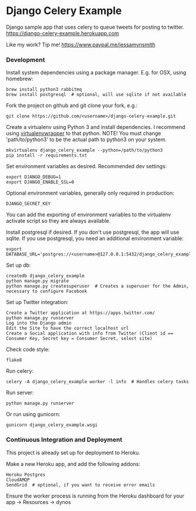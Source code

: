# Django Celery Example

Django sample app that uses celery to queue tweets for posting to twitter.
https://django-celery-example.herokuapp.com


Like my work? Tip me! https://www.paypal.me/jessamynsmith


### Development

Install system dependencies using a package manager. E.g. for OSX, using homebrew:

    brew install python3 rabbitmq
    brew install postgresql  # optional, will use sqlite if not available

Fork the project on github and git clone your fork, e.g.:

    git clone https://github.com/<username>/django-celery-example.git

Create a virtualenv using Python 3 and install dependencies. I recommend using [virtualenvwrapper](https://virtualenvwrapper.readthedocs.org/en/latest/install.html#basic-installation) to that python. NOTE! You must change 'path/to/python3'
to be the actual path to python3 on your system.

    mkvirtualenv django_celery_example --python=/path/to/python3
    pip install -r requirements.txt

Set environment variables as desired. Recommended dev settings:

    export DJANGO_DEBUG=1
    export DJANGO_ENABLE_SSL=0

Optional environment variables, generally only required in production:

    DJANGO_SECRET_KEY
    
You can add the exporting of environment variables to the virtualenv activate script so they are always available.

Install postgresql if desired. If you don't use postgresql, the app will use sqlite. If you use postgresql, you need an additional environment variable:

    export DATABASE_URL='postgres://<username>@127.0.0.1:5432/django_celery_example'

Set up db:

    createdb django_celery_example
    python manage.py migrate
    python manage.py createsuperuser  # Creates a superuser for the Admin, necessary to configure Facebook

Set up Twitter integration:

    Create a Twitter application at https://apps.twitter.com/
    python manage.py runserver
    Log into the Django admin
    Edit the Site to have the correct localhost url
    Create a Social application with info from Twitter (Client id == Consumer Key, Secret key = Consumer Secret, select site)

Check code style:

    flake8
    
Run celery:

    celery -A django_celery_example worker -l info  # Handles celery tasks

Run server:

    python manage.py runserver
    
Or run using gunicorn:

    gunicorn django_celery_example.wsgi

### Continuous Integration and Deployment

This project is already set up for deployment to Heroku.

Make a new Heroku app, and add the following addons:

    Heroku Postgres
	CloudAMQP
	SendGrid  # optional, if you want to receive error emails
	
Ensure the worker process is running from the Heroku dashboard for your app -> Resources -> dynos

